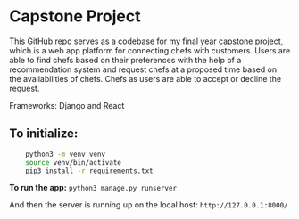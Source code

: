 # Capstone Project

This GitHub repo serves as a codebase for my final year capstone project, which is a web app platform for connecting chefs with customers. Users are able to find chefs based on their preferences with the help of a recommendation system and request chefs at a proposed time based on the availabilities of chefs. Chefs as users are able to accept or decline the request. 

Frameworks: Django and React

## To initialize:

```bash
    python3 -m venv venv
    source venv/bin/activate
    pip3 install -r requirements.txt
```

**To run the app:** `python3 manage.py runserver`

And then the server is running up on the local host: `http://127.0.0.1:8000/`

